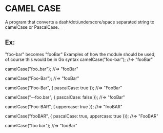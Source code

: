 # CAMEL CASE

A program that converts a dash/dot/underscore/space separated string to camelCase or PascalCase.__
## Ex:
"foo-bar" becomes "fooBar"
Examples of how the module should be used; of course this would be in Go syntax
camelCase("foo-bar");
//=> "fooBar"

camelCase("foo_bar");
//=> "fooBar"

camelCase("Foo-Bar");
//=> "fooBar"

camelCase("Foo-Bar", { pascalCase: true });
//=> "FooBar"

camelCase("--foo.bar", { pascalCase: false });
//=> "fooBar"

camelCase("Foo-BAR", { uppercase: true });
//=> "fooBAR"

camelCase("fooBAR", { pascalCase: true, uppercase: true }));
//=> "FooBAR"

camelCase("foo bar");
//=> "fooBar"
